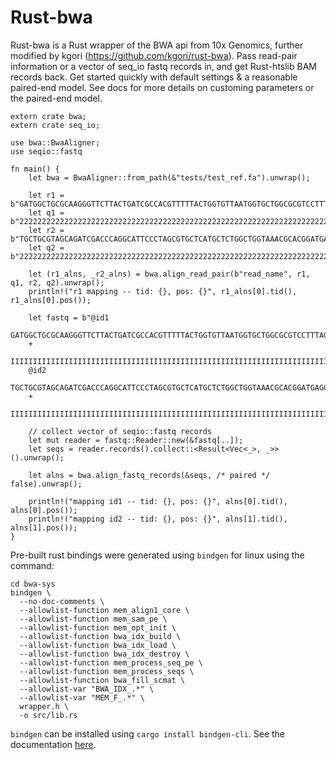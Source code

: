 # Rust-bwa 

Rust-bwa is a Rust wrapper of the BWA api from 10x Genomics, further modified by kgori (https://github.com/kgori/rust-bwa). Pass read-pair information or a vector of seq_io fastq records in, and get Rust-htslib BAM records back.
Get started quickly with default settings & a reasonable paired-end model. See docs for more details on customing
parameters or the paired-end model.


```
extern crate bwa;
extern crate seq_io;

use bwa::BwaAligner;
use seqio::fastq

fn main() {
    let bwa = BwaAligner::from_path(&"tests/test_ref.fa").unwrap();

    let r1 = b"GATGGCTGCGCAAGGGTTCTTACTGATCGCCACGTTTTTACTGGTGTTAATGGTGCTGGCGCGTCCTTTAGGCAGCGGG";
    let q1 = b"2222222222222222222222222222222222222222222222222222222222222222222222222222222";
    let r2 = b"TGCTGCGTAGCAGATCGACCCAGGCATTCCCTAGCGTGCTCATGCTCTGGCTGGTAAACGCACGGATGAGGGCAAAAAT";
    let q2 = b"2222222222222222222222222222222222222222222222222222222222222222222222222222222";

    let (r1_alns, _r2_alns) = bwa.align_read_pair(b"read_name", r1, q1, r2, q2).unwrap();
    println!("r1 mapping -- tid: {}, pos: {}", r1_alns[0].tid(), r1_alns[0].pos());

    let fastq = b"@id1
    GATGGCTGCGCAAGGGTTCTTACTGATCGCCACGTTTTTACTGGTGTTAATGGTGCTGGCGCGTCCTTTAGGCAGCGGG
    +
    IIIIIIIIIIIIIIIIIIIIIIIIIIIIIIIIIIIIIIIIIIIIIIIIIIIIIIIIIIIIIIIIIIIIIIIIIIIIIII
    @id2
    TGCTGCGTAGCAGATCGACCCAGGCATTCCCTAGCGTGCTCATGCTCTGGCTGGTAAACGCACGGATGAGGGCAAAAAT
    +
    IIIIIIIIIIIIIIIIIIIIIIIIIIIIIIIIIIIIIIIIIIIIIIIIIIIIIIIIIIIIIIIIIIIIIIIIIIIIIII";
    
    // collect vector of seqio::fastq records
    let mut reader = fastq::Reader::new(&fastq[..]);
    let seqs = reader.records().collect::<Result<Vec<_>, _>>().unwrap();
    
    let alns = bwa.align_fastq_records(&seqs, /* paired */ false).unwrap();
    
    println!("mapping id1 -- tid: {}, pos: {}", alns[0].tid(), alns[0].pos());
    println!("mapping id2 -- tid: {}, pos: {}", alns[1].tid(), alns[1].pos());
}
```

Pre-built rust bindings were generated using `bindgen` for linux using the command:

```
cd bwa-sys
bindgen \
  --no-doc-comments \
  --allowlist-function mem_align1_core \
  --allowlist-function mem_sam_pe \
  --allowlist-function mem_opt_init \
  --allowlist-function bwa_idx_build \
  --allowlist-function bwa_idx_load \
  --allowlist-function bwa_idx_destroy \
  --allowlist-function mem_process_seq_pe \
  --allowlist-function mem_process_seqs \
  --allowlist-function bwa_fill_scmat \
  --allowlist-var "BWA_IDX_.*" \
  --allowlist-var "MEM_F_.*" \
  wrapper.h \
  -o src/lib.rs
```

`bindgen` can be installed using `cargo install bindgen-cli`. See the documentation [here](https://rust-lang.github.io/rust-bindgen/command-line-usage.html).

